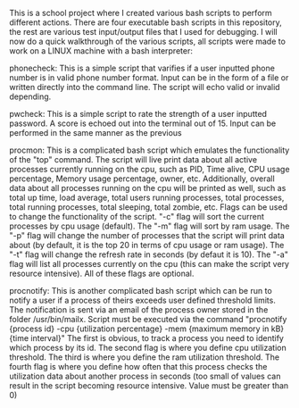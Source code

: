 This is a school project where I created various bash scripts to perform different actions. There are four executable bash scripts in this repository, the rest are various
test input/output files that I used for debugging. I will now do a quick walkthrough of the various scripts, all scripts were made to work on a LINUX machine with a bash
interpreter:

phonecheck: This is a simple script that varifies if a user inputted phone number is in valid phone number format. Input can be in the form of a file or written directly into
the command line. The script will echo valid or invalid depending.

pwcheck: This is a simple script to rate the strength of a user inputted password. A score is echoed out into the terminal out of 15. Input can be performed in the same manner
as the previous

procmon: This is a complicated bash script which emulates the functionality of the "top" command. The script will live print data about all active processes currently running
on the cpu, such as PID, Time alive, CPU usage percentage, Memory usage percentage, owner, etc. Additionally, overall data about all processes running on the cpu will be printed
as well, such as total up time, load average, total users running processes, total processes, total running processes, total sleeping, total zombie, etc. Flags can be used to
change the functionality of the script. "-c" flag will sort the current processes by cpu usage (default). The "-m" flag will sort by ram usage. The "-p" flag will change the number of 
processes that the script will print data about (by default, it is the top 20 in terms of cpu usage or ram usage). The "-t" flag will change the refresh rate in seconds (by defaut it
is 10). The "-a" flag will list all processes currently on the cpu (this can make the script very resource intensive). All of these flags are optional.

procnotify: This is another complicated bash script which can be run to notify a user if a process of theirs exceeds user defined threshold limits. The notification is sent via
an email of the process owner stored in the folder /usr/bin/mailx. Script must be executed via the command "procnotify {process id} -cpu {utilization percentage} 
-mem {maximum memory in kB} {time interval}" The first is obvious, to track a process you need to identify which process by its id. The second flag is where you define cpu
utilization threshold. The third is where you define the ram utilization threshold. The fourth flag is where you define how often that this process checks the utilization data
about another process in seconds (too small of values can result in the script becoming resource intensive. Value must be greater than 0)
